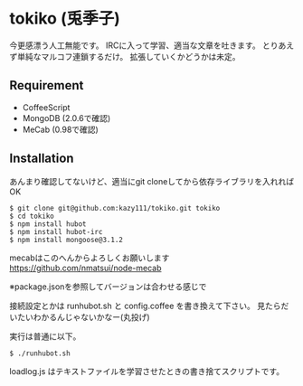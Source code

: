 tokiko (兎季子)
======

今更感漂う人工無能です。
IRCに入って学習、適当な文章を吐きます。
とりあえず単純なマルコフ連鎖するだけ。
拡張していくかどうかは未定。

## Requirement

  * CoffeeScript
  * MongoDB (2.0.6で確認)
  * MeCab (0.98で確認)

## Installation
あんまり確認してないけど、適当にgit cloneしてから依存ライブラリを入れればOK

    $ git clone git@github.com:kazy111/tokiko.git tokiko
    $ cd tokiko
    $ npm install hubot
    $ npm install hubot-irc
    $ npm install mongoose@3.1.2

mecabはこのへんからよろしくお願いします
    https://github.com/nmatsui/node-mecab

※package.jsonを参照してバージョンは合わせる感じで

接続設定とかは runhubot.sh と config.coffee を書き換えて下さい。
見たらだいたいわかるんじゃないかなー(丸投げ)

実行は普通に以下。

    $ ./runhubot.sh

loadlog.js はテキストファイルを学習させたときの書き捨てスクリプトです。
